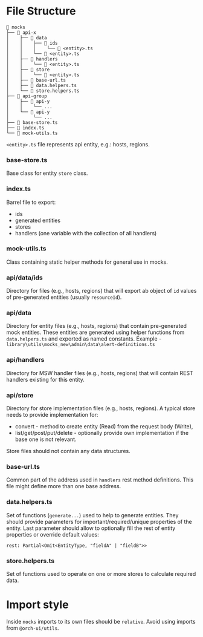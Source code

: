 # File Structure

```text
📁 mocks
├── 📁 api-x
│    ├── 📁 data
│    │    ├── 📁 ids
│    │    │    └── 📄 <entity>.ts
│    │    └── 📄 <entity>.ts
│    ├── 📁 handlers
│    │    └── 📄 <entity>.ts
│    ├── 📁 store
│    │    └── 📄 <entity>.ts
│    ├── 📄 base-url.ts
│    ├── 📄 data.helpers.ts
│    └── 📄 store.helpers.ts
├── 📁 api-group
│    ├── 📁 api-y
│    │    └── ...
│    └── 📁 api-y
│         └── ...
├── 📄 base-store.ts
├── 📄 index.ts
└── 📄 mock-utils.ts
```

`<entity>.ts` file represents api entity, e.g.: hosts, regions.

### base-store.ts

Base class for entity `store` class.

### index.ts

Barrel file to export:

- ids
- generated entities
- stores
- handlers (one variable with the collection of all handlers)

### mock-utils.ts

Class containing static helper methods for general use in mocks.

### api/data/ids

Directory for files (e.g., hosts, regions) that will export ab object of `id` values of pre-generated entities (usually `resourceId`).

### api/data

Directory for entity files (e.g., hosts, regions) that contain pre-generated mock entities. These entities are generated using helper functions from `data.helpers.ts` and exported as named constants. Example - `library\utils\mocks_new\admin\data\alert-definitions.ts`

### api/handlers

Directory for MSW handler files (e.g., hosts, regions) that will contain REST handlers existing for this entity.

### api/store

Directory for store implementation files (e.g., hosts, regions). A typical store needs to provide implementation for:

- convert - method to create entity (Read) from the request body (Write),
- list/get/post/put/delete - optionally provide own implementation if the base one is not relevant.

Store files should not contain any data structures.

### base-url.ts

Common part of the address used in `handlers` rest method definitions. This file might define more than one base address.

### data.helpers.ts

Set of functions (`generate...`) used to help to generate entities.
They should provide parameters for important/required/unique properties of the entity.
Last parameter should allow to optionally fill the rest of entity properties or override default values:

```
rest: Partial<Omit<EntityType, "fieldA" | "fieldB">>
```

### store.helpers.ts

Set of functions used to operate on one or more stores to calculate required data.

# Import style

Inside `mocks` imports to its own files should be `relative`. Avoid using imports from `@orch-ui/utils`.
